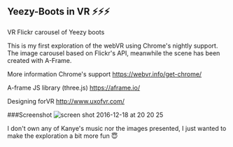 ## Yeezy-Boots in VR ⚡️⚡️⚡️
VR Flickr carousel of Yeezy boots

This is my first exploration of the webVR using Chrome's nightly support.
The image carousel based on Flickr's API, meanwhile the scene has been created with A-Frame.

More information Chrome's support
https://webvr.info/get-chrome/

A-frame JS library (three.js)
https://aframe.io/

Designing forVR
http://www.uxofvr.com/

###Screenshot
![screen shot 2016-12-18 at 20 20 25](https://cloud.githubusercontent.com/assets/9334646/21295920/7ceaf324-c55f-11e6-81b4-47c25375f5c2.png)

I don't own any of Kanye's music nor the images presented, I just wanted to make the exploration a  bit more fun 😇
